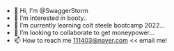 - 👋 Hi, I’m @SwaggerStorm
- 👀 I’m interested in booty..
- 🌱 I’m currently learning colt steele bootcamp 2022...
- 💞️ I’m looking to collaborate to get moneypower...
- 📫 How to reach me 111403@naver.com << email me!

<!---
SwaggerStorm/SwaggerStorm is a ✨ special ✨ repository because its `README.md` (this file) appears on your GitHub profile.
You can click the Preview link to take a look at your changes.
--->
